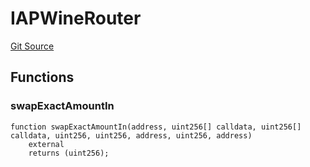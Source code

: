 # IAPWineRouter
[Git Source](https://github.com/Swivel-Finance/illuminate/blob/756f41d3de7041d0b83523598284cee2b14c535e/src/interfaces/IAPWineRouter.sol)


## Functions
### swapExactAmountIn


```solidity
function swapExactAmountIn(address, uint256[] calldata, uint256[] calldata, uint256, uint256, address, uint256, address)
    external
    returns (uint256);
```

